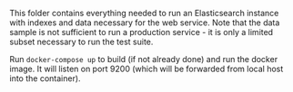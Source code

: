 This folder contains everything needed to run an Elasticsearch instance with indexes and data necessary for the web service. Note that the
data sample is not sufficient to run a production service - it is only a limited subset necessary to run the test suite.

Run `docker-compose up` to build (if not already done) and run the docker image. It will listen on
port 9200 (which will be forwarded from local host into the container).
